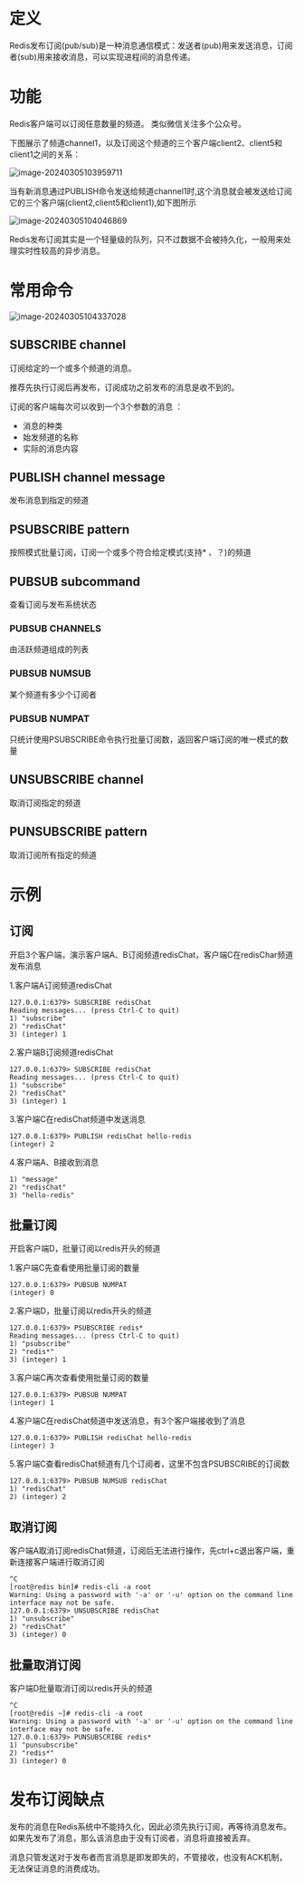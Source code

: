 # 定义

Redis发布订阅(pub/sub)是一种消息通信模式：发送者(pub)用来发送消息，订阅者(sub)用来接收消息，可以实现进程间的消息传递。

# 功能

Redis客户端可以订阅任意数量的频道。 类似微信关注多个公众号。

下图展示了频道channel1，以及订阅这个频道的三个客户端client2、client5和client1之间的关系：

![image-20240305103959711](https://gitee.com/dongguo4812_admin/image/raw/master/image/202403051040186.png)

当有新消息通过PUBLISH命令发送给频道channel1时,这个消息就会被发送给订阅它的三个客户端(client2,client5和client1),如下图所示

![image-20240305104046869](https://gitee.com/dongguo4812_admin/image/raw/master/image/202403051040106.png)

Redis发布订阅其实是一个轻量级的队列，只不过数据不会被持久化，一般用来处理实时性较高的异步消息。

# 常用命令

![image-20240305104337028](https://gitee.com/dongguo4812_admin/image/raw/master/image/202403051043133.png)

## SUBSCRIBE channel

订阅给定的一个或多个频道的消息。

推荐先执行订阅后再发布，订阅成功之前发布的消息是收不到的。

订阅的客户端每次可以收到一个3个参数的消息 ：

- 消息的种类 
- 始发频道的名称 
- 实际的消息内容

## PUBLISH channel message

发布消息到指定的频道

## PSUBSCRIBE pattern

按照模式批量订阅，订阅一个或多个符合给定模式(支持* 、？)的频道

## PUBSUB  subcommand

查看订阅与发布系统状态 

### PUBSUB CHANNELS

由活跃频道组成的列表

### PUBSUB NUMSUB

某个频道有多少个订阅者

### PUBSUB NUMPAT

只统计使用PSUBSCRIBE命令执行批量订阅数，返回客户端订阅的唯一模式的数量

## UNSUBSCRIBE channel

取消订阅指定的频道

## PUNSUBSCRIBE pattern

取消订阅所有指定的频道





# 示例

## 订阅

开启3个客户端，演示客户端A、B订阅频道redisChat，客户端C在redisChar频道发布消息

1.客户端A订阅频道redisChat

```shell
127.0.0.1:6379> SUBSCRIBE redisChat
Reading messages... (press Ctrl-C to quit)
1) "subscribe"
2) "redisChat"
3) (integer) 1
```

2.客户端B订阅频道redisChat

```
127.0.0.1:6379> SUBSCRIBE redisChat
Reading messages... (press Ctrl-C to quit)
1) "subscribe"
2) "redisChat"
3) (integer) 1
```



3.客户端C在redisChat频道中发送消息

```shell
127.0.0.1:6379> PUBLISH redisChat hello-redis
(integer) 2
```

4.客户端A、B接收到消息

```shell
1) "message"
2) "redisChat"
3) "hello-redis"
```

## 批量订阅

开启客户端D，批量订阅以redis开头的频道

1.客户端C先查看使用批量订阅的数量

```shell
127.0.0.1:6379> PUBSUB NUMPAT
(integer) 0
```

2.客户端D，批量订阅以redis开头的频道

```shell
127.0.0.1:6379> PSUBSCRIBE redis*
Reading messages... (press Ctrl-C to quit)
1) "psubscribe"
2) "redis*"
3) (integer) 1
```

3.客户端C再次查看使用批量订阅的数量

```shell
127.0.0.1:6379> PUBSUB NUMPAT
(integer) 1
```

4.客户端C在redisChat频道中发送消息，有3个客户端接收到了消息

```shell
127.0.0.1:6379> PUBLISH redisChat hello-redis
(integer) 3
```

5.客户端C查看redisChat频道有几个订阅者，这里不包含PSUBSCRIBE的订阅数

```shell
127.0.0.1:6379> PUBSUB NUMSUB redisChat
1) "redisChat"
2) (integer) 2
```

## 取消订阅

客户端A取消订阅redisChat频道，订阅后无法进行操作，先ctrl+c退出客户端，重新连接客户端进行取消订阅

```shell
^C
[root@redis bin]# redis-cli -a root
Warning: Using a password with '-a' or '-u' option on the command line interface may not be safe.
127.0.0.1:6379> UNSUBSCRIBE redisChat
1) "unsubscribe"
2) "redisChat"
3) (integer) 0
```

## 批量取消订阅

客户端D批量取消订阅以redis开头的频道

```shell
^C
[root@redis ~]# redis-cli -a root
Warning: Using a password with '-a' or '-u' option on the command line interface may not be safe.
127.0.0.1:6379> PUNSUBSCRIBE redis*
1) "punsubscribe"
2) "redis*"
3) (integer) 0
```

# 发布订阅缺点

发布的消息在Redis系统中不能持久化，因此必须先执行订阅，再等待消息发布。如果先发布了消息，那么该消息由于没有订阅者，消息将直接被丢弃。

消息只管发送对于发布者而言消息是即发即失的，不管接收，也没有ACK机制，无法保证消息的消费成功。